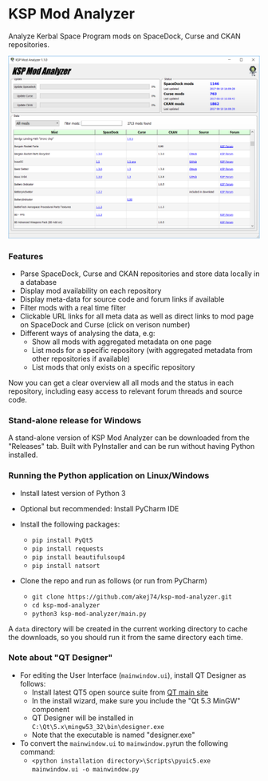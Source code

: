 # KSP Mod Analyzer
Analyze Kerbal Space Program mods on SpaceDock, Curse and CKAN repositories.

<img src="https://github.com/akej74/ksp-mod-analyzer/blob/master/screenshots/ksp_mod_analyzer_screenshot_1.png" width="700">

### Features
- Parse SpaceDock, Curse and CKAN repositories and store data locally in a database
- Display mod availability on each repository
- Display meta-data for source code and forum links if available
- Filter mods with a real time filter
- Clickable URL links for all meta data as well as direct links to mod page on SpaceDock and Curse (click on verison number)
- Different ways of analysing the data, e.g:
  - Show all mods with aggregated metadata on one page
  - List mods for a specific repository (with aggregated metadata from other repositories if available)
  - List mods that only exists on a specific repository

 Now you can get a clear overview all all mods and the status in each repository, including easy access to relevant forum threads and source code.

### Stand-alone release for Windows
A stand-alone version of KSP Mod Analyzer can be downloaded from the "Releases" tab. Built with PyInstaller and can be run without having Python installed.

### Running the Python application on Linux/Windows
- Install latest version of Python 3
- Optional but recommended: Install PyCharm IDE
- Install the following packages:
  - `pip install PyQt5`
  - `pip install requests`
  - `pip install beautifulsoup4`
  - `pip install natsort`

- Clone the repo and run as follows (or run from PyCharm)
  - `git clone https://github.com/akej74/ksp-mod-analyzer.git`
  - `cd ksp-mod-analyzer`
  - `python3 ksp-mod-analyzer/main.py`

A `data` directory will be created in the current working directory to cache the downloads, so you should run it from the same directory each time.

### Note about "QT Designer"
- For editing the User Interface (`mainwindow.ui`), install QT Designer as follows:
  - Install latest QT5 open source suite from [QT main site](https://www.qt.io/)
  - In the install wizard, make sure you include the "Qt 5.3 MinGW" component
  - QT Designer will be installed in `C:\Qt\5.x\mingw53_32\bin\designer.exe`
  - Note that the executable is named "designer.exe"
- To convert the `mainwindow.ui` to `mainwindow.py`run the following command:
  - `<python installation directory>\Scripts\pyuic5.exe mainwindow.ui -o mainwindow.py`
